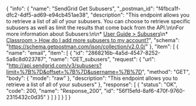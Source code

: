 {
  "info": {
    "name": "SendGrid Get Subusers",
    "_postman_id": "f4fbca1f-dfc2-4df5-ad69-e94cb451ae38",
    "description": "This endpoint allows you to retrieve a list of all of your subusers. You can choose to retrieve specific subusers as well as limit the results that come back from the API.\n\nFor more information about Subusers:\n\n* [User Guide > Subusers](https://sendgrid.com/docs/User_Guide/Settings/Subusers/index.html)\n* [Classroom > How do I add more subusers to my account?](https://sendgrid.com/docs/Classroom/Basics/Account/how_do_i_add_more_subusers_to_my_account.html)",
    "schema": "https://schema.getpostman.com/json/collection/v2.0.0/"
  },
  "item": [
    {
      "name": "email",
      "item": [
        {
          "id": "2868216b-4a5d-4547-8252-5a8c8d023787",
          "name": "GET_subusers",
          "request": {
            "url": "http://api.sendgrid.com/v3/subusers?limit=%7B%7D&offset=%7B%7D&username=%7B%7D",
            "method": "GET",
            "body": {
              "mode": "raw"
            },
            "description": "This endpoint allows you to retrieve a list of all of your subusers"
          },
          "response": [
            {
              "status": "OK",
              "code": 200,
              "name": "Response_200",
              "id": "56f15efd-8af6-470f-9760-2315432c0d35"
            }
          ]
        }
      ]
    }
  ]
}